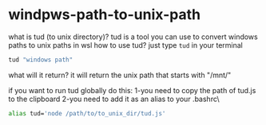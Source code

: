 # windpws-path-to-unix-path
what is tud (to unix directory)?
    tud is a tool you can use to convert windows paths to unix paths in wsl
how to use tud?
    just type `tud` in your terminal

```bash
tud "windows path"
```
what will it return?
    it will return the unix path that starts with "/mnt/"

if you want to run tud globally do this:
    1-you need to copy the path of tud.js to the clipboard
    2-you need to add it as an alias to your .bashrc\

```bash
alias tud='node /path/to/to_unix_dir/tud.js'
```
